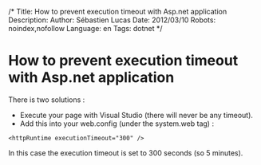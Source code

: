 /*
Title: How to prevent execution timeout with Asp.net application
Description: 
Author: Sébastien Lucas
Date: 2012/03/10
Robots: noindex,nofollow
Language: en
Tags: dotnet
*/
# How to prevent execution timeout with Asp.net application

There is two solutions :

 * Execute your page with Visual Studio (there will never be any timeout).
 * Add this into your web.config (under the system.web tag) :

```
<httpRuntime executionTimeout="300" />
```

In this case the execution timeout is set to 300 seconds (so 5 minutes).

